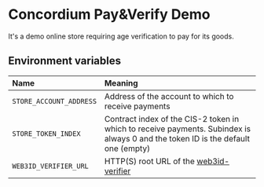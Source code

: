 # Concordium Pay&Verify Demo

It's a demo online store requiring age verification to pay for its goods.

## Environment variables

| Name                    | Meaning                                                                                                                          |                                                                          
|:------------------------|:---------------------------------------------------------------------------------------------------------------------------------|
| `STORE_ACCOUNT_ADDRESS` | Address of the account to which to receive payments                                                                              |
| `STORE_TOKEN_INDEX`     | Contract index of the CIS-2 token in which to receive payments. Subindex is always 0 and the token ID is the default one (empty) |
| `WEB3ID_VERIFIER_URL`   | HTTP(S) root URL of the [web3id-verifier](https://github.com/Concordium/concordium-web3id/tree/main/services/web3id-verifier)    |
